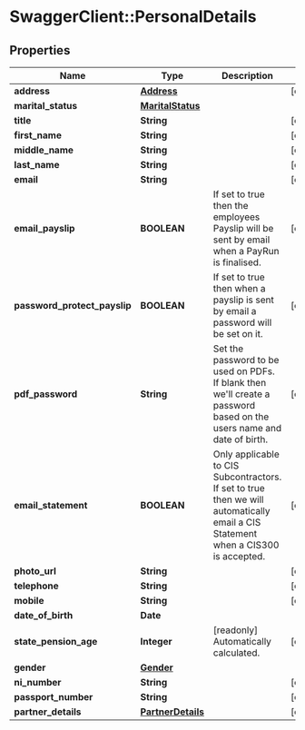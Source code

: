 # SwaggerClient::PersonalDetails

## Properties
Name | Type | Description | Notes
------------ | ------------- | ------------- | -------------
**address** | [**Address**](Address.md) |  | [optional] 
**marital_status** | [**MaritalStatus**](MaritalStatus.md) |  | 
**title** | **String** |  | [optional] 
**first_name** | **String** |  | [optional] 
**middle_name** | **String** |  | [optional] 
**last_name** | **String** |  | [optional] 
**email** | **String** |  | [optional] 
**email_payslip** | **BOOLEAN** | If set to true then the employees Payslip will be sent by email when a PayRun is finalised. | [optional] 
**password_protect_payslip** | **BOOLEAN** | If set to true then when a payslip is sent by email a password will be set on it. | [optional] 
**pdf_password** | **String** | Set the password to be used on PDFs. If blank then we&#x27;ll create a password based on the users name and date of birth. | [optional] 
**email_statement** | **BOOLEAN** | Only applicable to CIS Subcontractors. If set to true then we will automatically email a CIS Statement when a CIS300 is accepted. | [optional] 
**photo_url** | **String** |  | [optional] 
**telephone** | **String** |  | [optional] 
**mobile** | **String** |  | [optional] 
**date_of_birth** | **Date** |  | 
**state_pension_age** | **Integer** | [readonly] Automatically calculated. | [optional] 
**gender** | [**Gender**](Gender.md) |  | 
**ni_number** | **String** |  | [optional] 
**passport_number** | **String** |  | [optional] 
**partner_details** | [**PartnerDetails**](PartnerDetails.md) |  | [optional] 

